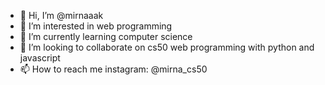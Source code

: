 - 👋 Hi, I’m @mirnaaak
- 👀 I’m interested in web programming
- 🌱 I’m currently learning computer science
- 💞️ I’m looking to collaborate on cs50 web programming with python and javascript
- 📫 How to reach me instagram: @mirna_cs50

<!---
mirnaaak/mirnaaak is a ✨ special ✨ repository because its `README.md` (this file) appears on your GitHub profile.
You can click the Preview link to take a look at your changes.
--->
